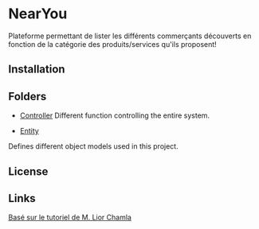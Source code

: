 # NearYou
Plateforme permettant de lister les différents commerçants découverts en fonction de la catégorie des produits/services qu'ils proposent!


## Installation 

## Folders
- [Controller](/archiLogicielle/archiLog/Controller)
Different function controlling the entire system.

- [Entity](/archiLog/Entity)

Defines different object models used in this project.

## License

## Links 

[Basé sur le tutoriel de M. Lior Chamla](https://www.youtube.com/watch?v=_GjHWa9hQic)
